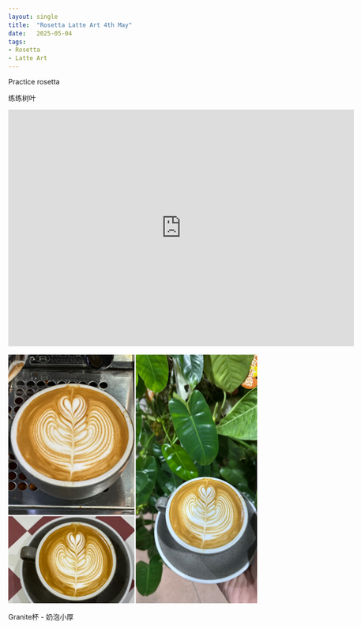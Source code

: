 ```yaml
---
layout: single
title:  "Rosetta Latte Art 4th May"
date:   2025-05-04
tags:
- Rosetta
- Latte Art
---
```



Practice rosetta

练练树叶


<div class="embed-container">
  <iframe
      src="https://www.youtube.com/embed/xtP4ZcvgVDQ"
      width="700"
      height="480"
      frameborder="0"
      allowfullscreen="true">
  </iframe>
</div>



![](/assets/img/2025/05/04/7415EF7A-3D1A-442D-BBE7-C685CBD26998.JPG)


Granite杯 - 奶泡小厚

